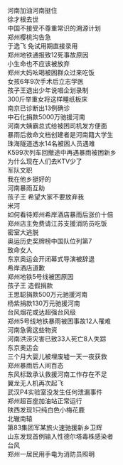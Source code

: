 河南加油河南挺住  
徐才根去世  
中国不接受不尊重常识的溯源计划  
郑州樱桃沟告急  
于逸飞 免试用期直接录用  
郑州地铁通报致12死事故原因  
小生命也不应该被放弃  
郑州大妈吆喝被困群众过来吃饭  
女孩6年9次手术后立志学医  
孩子王退出少年说唱企划录制  
300斤举重女将这样睡纸板床  
南京已诊断出13例确诊  
中石化捐款5000万驰援河南  
河南大姨霸总式给被困司机发方便面  
暴雨后救命文档创建者是河南籍大学生  
珠海隧道透水14名被困人员遇难  
K599次列车回撤途中再遇暴雨被困新乡  
为什么现在人们去KTV少了  
军队文职  
我在他乡挺好的  
河南暴雨互助  
孩子王 希望大家不要放弃我  
米河  
如何看待郑州希岸酒店暴雨后涨价十倍  
郑州店主免费请江苏支援消防员吃饭  
密室大逃脱  
奥运历史奖牌榜中国队位列第7  
致命女人  
东京奥运会开闭幕式导演被辞退  
希岸酒店道歉  
郑州地铁5号线被困原因  
孩子王 造假捐款  
王思聪捐款500万元驰援河南  
杨紫捐款130万元驰援河南  
台风烟花或达超强台风级  
郑州5号线地铁暴雨被困事故12人罹难  
河南急需这些物资  
河南洪涝灾害已致33人死亡8人失踪  
东京奥运会  
三个月大婴儿被埋废墟一天一夜获救  
郑州暴雨后人间百态  
东风标致承认救援河南工作存在不足  
翼龙无人机再次起飞  
武汉P4实验室没发生任何泄漏事件  
郑州超百座加油站正常运行  
陕西发现1只纯白色小梅花鹿  
北辙南辕  
第83集团军某旅火速驰援新乡卫辉  
山东发现首例输入性德尔塔毒株感染者  
台风  
郑州一居民用手电为消防员照明  
